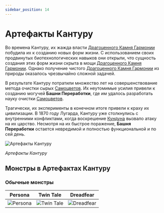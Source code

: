 ```yaml
---
sidebar_position: 14
---
```


# Артефакты Кантуру

Во времена Кантуру, их жажда власти [Драгоценного Камня Гармонии](/items/jewels/regular-jewels/jewel-of-harmony) побудила их к созданию новых форм жизни. С использованием своих продвинутых биотехнологических навыков они открыли, что сущность создания этих форм жизни скрыта в мощи [Драгоценного Камня Гармонии](/items/jewels/regular-jewels/jewel-of-harmony). Однако получение чистого [Драгоценного Камня Гармонии](/items/jewels/regular-jewels/jewel-of-harmony) из природы оказалось чрезвычайно сложной задачей.

В результате Кантуру потратили множество лет на совершенствование метода очистки сырых [Самоцветов](/items/jewels/regular-jewels/gemstone). Их неутомимые усилия привели к созданию могучей **Башни Переработки**, где им удалось разработать науку очистки [Самоцветов](/items/jewels/regular-jewels/gemstone).

Трагически, их эксперименты в конечном итоге привели к краху их цивилизации. В 1870 году Лугарда, Кантуру уже столкнулись с внутренними конфликтами, когда воскрешение [Кундуна](/special-monsters/bosses/kundun) вызвало атаку на их царство. Несмотря на их быстрое поражение, **Башня Переработки** остается невредимой и полностью функциональной и по сей день.

![Артефакты Кантуру](/img/maps/kanturu-relics.webp)

_Артефакты Кантуру_

## Монстры в Артефактах Кантуру

### Обычные монстры

|                    Persona                    |                     Twin Tale                     |                     Dreadfear                     |
| :-------------------------------------------: | :-----------------------------------------------: | :-----------------------------------------------: |
| ![Persona](/img/monsters/kanturu/persona.jpg) | ![Twin Tale](/img/monsters/kanturu/twin-tale.jpg) | ![Dreadfear](/img/monsters/kanturu/dreadfear.jpg) |
